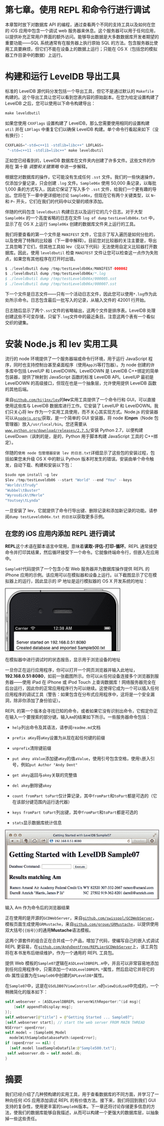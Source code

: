 # 第七章。使用 REPL 和命令行进行调试

本章暂时放下对数据库 API 的编程，通过查看两个不同的支持工具以及如何在您的 iOS 应用中包含一个调试 web 服务器来休息。这个服务器可以用于任何应用，以提供补充正常用户界面的额外访问。能够导出数据是大多数数据库开发者期望的重要功能——SQL 系统通常有在服务器上执行原始 SQL 的方法。包含服务器比使用工具要麻烦，但它们不能在设备上的数据上运行；只能在 OS X（包括您的模拟器工作目录中的数据）上运行。

# 构建和运行 LevelDB 导出工具

标准的 LevelDB 源代码分发包括一个导出工具，但它不是通过默认的 `Makefile` 构建的。这个导出工具让您可以看到您表内容的原始副本。在您为给定设置构建了 LevelDB 之后，您可以使用以下命令构建导出：

```swift
make leveldbutil

```

如果您使用 `CXXFlags` 设置构建了 LevelDB，那么您需要使用相同的设置构建 `util` 并在 `LDFlags` 中重复它们以确保 LevelDB 构建。单个命令行看起来如下（没有换行）：

```swift
CXXFLAGS="-std=c++11 -stdlib=libc++" LDFLAGS=
 "-std=c++11 -stdlib=libc++" make leveldbutil

```

正如您已经看到的，LevelDB 数据库在文件夹内创建了许多文件。这些文件的作用在 第十章 *调整和关键策略* 中进一步解释。

根据您对数据库的操作，它可能没有生成任何 `.sst` 文件。我们的一些快速操作，仅添加少量记录，只会创建 `.log` 文件。`Sample06x` 使用 50,000 条记录，以每批 1,000 条的方式写入，因此它保证了写入多个 `.sst` 文件，给我们一个更有趣的导出。您将在下一章中更详细地讨论 `Sample06x`，但现在它有两个关键类型，以 `N~` 和 `P~` 开头，它们在我们的代码中以交替的顺序添加。

伴随的代码包含 `leveldbutil` 构建日志以及运行它的几个日志。对于大型 `Sample06x` 的一个高度省略的日志在文件 `log of dump` `testLeveldb06x.txt` 中，显示了在 OS X 上运行 `Sample06x` 创建的数据库文件夹上运行的工具。

我们将要查看的第一个文件是 `MANIFEST` 文件，它显示了写入遍历是如何分批的，以及使用了特殊的比较器（下一章中解释）。目前您对比较器的关注主要是，导出工具忽略了它们，但其他工具如 lev（见以下代码）无法使用自定义比较器打开数据库。因此，使用 `leveldbutil` 检查 `MANIFEST` 文件让您可以检查这一点作为失败点，如果您有其他程序在打开时出错。

```swift
$ ./leveldbutil dump /tmp/testLeveldb06x/MANIFEST-000002 
$ ./leveldbutil dump /tmp/testLeveldb06x/*.log
$ ./leveldbutil dump /tmp/testLeveldb06x/000005.sst 
$ ./leveldbutil dump /tmp/testLeveldb06x/000007.sst

```

下一个文件是日志文件——只有一个活动日志文件，因此您可以使用`*.log`作为此处所示命令。日志包含最后一批写入的记录，从输入文件的 42001 行开始。

日志随后显示了两个`.sst`文件的省略输出，这两个文件是排序表。LevelDB 处理创建这些不可变存储，只留下`.log`文件中的最近条目。注意这两个表有一个看似交织的键集。

# 安装 Node.js 和 lev 实用工具

流行的 node 环境提供了一个服务器端或命令行环境，用于运行 JavaScript 程序，同时也支持控制台甚至桌面程序（使用`AppJS`等打包器）。为 node 创建的许多库中包括 LevelUP 和 LevelDOWN。LevelDOWN 是 LevelDB C++绑定的简单包装器，提供了映射到 JavaScript 函数的标准 LevelDB API。LevelUP 最初是 LevelDOWN 的高级接口，但现在也是一个抽象层，允许使用提供 LevelDB 函数的其他后端。

来自[`github.com/hij1nx/lev`](https://github.com/hij1nx/lev)的**lev**实用工具提供了一个命令行和 GUI，可以直接使用这些库与 LevelDB 数据库进行工作。它安装了 LevelUP 和 LevelDOWN。我们只关心将 lev 作为一个实用工具使用，而不关心其实现方式。Node.js 的安装器可以从[`nodejs.org/`](http://nodejs.org/)获取，是一个简单的 GUI 安装器，将 node 和**npm**（Node 包管理器）放入`/usr/local/bin`。您还需要从[`www.python.org/download/releases/2.7.5/`](http://www.python.org/download/releases/2.7.5/)安装 Python 2.7，以便构建 LevelDown（讽刺的是，是的，Python 用于脚本构建 JavaScript 工具的 C++绑定）。

伴随的`使用 node 包管理器安装 lev 的日志.txt`详细显示了这些包的安装过程，包括如果您未升级 OS X 中的默认 Python 版本时发生的错误。安装由单个命令触发，自动下载、构建和安装以下包：

```swift
$sudo npm install –g lev
$lev /tmp/testLeveldb06 --start "World" --end "You" --keys
"Worlds\tTrudy"
"Wubbel\tBuster"
"Wyrosdick\tMerle"
"Youtsey\tLynda"

```

一旦安装了 lev，它就提供了命令行导出键、删除记录和添加新记录的功能。请参阅`dump testLeveldb06x.txt 的日志`以获取更多示例。

## 在您的 iOS 应用内添加 REPL 进行调试

**REPL**这个术语在脚本语言中常用，意味着**读取-评估-打印-循环**。REPL 通常接受命令并打印其结果，然后循环接受下一个命令。它就像终端命令行，但嵌入在应用中。

`Sample07`代码提供了一个包含小型 Web 服务器并为数据库操作提供 REPL 的 iPhone 应用的示例。该应用可以在模拟器和设备上运行。以下截图显示了它在模拟器上的运行，因此显示的 IP 地址是运行模拟器的 OS X 开发系统的地址：

![在你的 iOS 应用程序内添加 REPL 进行调试](img/1015OS_07_01.jpg)

在模拟器中进行调试时的状态报告，显示用于浏览设备的地址

一旦你正在运行应用程序，你可以打开一个网页浏览器并输入此地址，**192.168.0.51:8080**，如前一张截图所示。你可以从任何设备连接多个浏览器到服务器——使用 iPad 在 iPhone 或 iPod Touch 上查询数据库！网络服务器完全在后台运行，因此你的正常应用程序行为可以继续。这使得它成为一个可以插入任何应用程序的调试工具（警告：如果包含在分布式应用程序中，这将是一个安全漏洞，除非你添加了身份验证）。

REPL 的第一个版本会寻找已知的命令，或者如果它没有识别出命令，它假定你正在输入一个要搜索的部分键。输入`Am`的结果如下所示。一些服务器命令包括：

+   `help`列出命令及其语法，请参阅`readme.md`文档

+   `prefix aKey`将`aKey`设置为从现在起任何键的前缀

+   `unprefix`清除键前缀

+   `put akey aValue`添加键`aKey`的值`aValue`，使用引号包含空格，使用`\`嵌入引号，例如`put Author "Andy Dent"`

+   `get akey`返回与`akey`关联的完整值

+   `del akey`删除键`akey`

+   `count fromPart toPart`仅计算记录，其中`fromPart`和`toPart`都是可选的（它在该部分键范围内运行迭代器）

+   `keys fromPart toPart`列出键，其中`fromPart`和`toPart`都是可选的

+   `stats`显示数据库统计信息

![在你的 iOS 应用程序内添加 REPL 进行调试](img/1015OS_07_02.jpg)

输入 Am 作为命令后的浏览器结果

正在使用的是开源的`GCDWebServer`，来自[`github.com/swisspol/GCDWebServer`](https://github.com/swisspol/GCDWebServer)，模板页面生成使用`GRMustache`，来自[`github.com/groue/GRMustache`](https://github.com/groue/GRMustache)，以提供使用双大括号`{{括号}}`的通用**Mustache**语法模板。

这两个源套件的组合正在合并成一个产品，增加了代码，使编写自己的嵌入式调试 REPL 更容易，在[`github.com/AndyDentFree/REPLierGCDWebServer`](https://github.com/AndyDentFree/REPLierGCDWebServer)上，该工具包将在本书发布后继续维护，作为一个通用的 REPL 工具包。

提供 Web 模板的`Sample07`逻辑在`ASDLevelDBREPL.m`中，并且可以非常容易地添加到任何应用程序中，只需添加一个`ASDLevelDBREPL` `*`属性，然后启动它并将它的 db 属性设置为在`Sample06`中创建的`APLevelDB*`属性。

在`Sample07`中，这是在`GSdLDB07ViewController.m`的`viewDidLoad`中完成的，一个稍微简化的版本如下：

```swift
self.webserver = [ASDLevelDBREPL serverWithReporter:^(id msg){
    [self appendToDisplay:msg];
}];
self.webserver[@"title"] = @"Getting Started ... Sample07";
[self.webserver start]; // start the web server FROM MAIN THREAD
NSError* openError;
self.model = [Sample06_Model 
  modelWithSampleDatabasePath:&openError];
if (openError == nil) {
  [self.model loadSampleDatafile:@"Sample500.txt"];
 self.webserver.db = self.model.db;
}
```

# 摘要

我们已经介绍了几种预构建的实用工具，用于查看数据库的不同方面，并学习了一种向任何 iOS 应用添加调试 REPL 的有价值方法。接下来，我们将回到我们 GUI 支持的复杂性，使用更丰富的`Sample06`版本。下一章还将讨论存储更多信息的方法，使我们的数据库能够自我描述，从而可以构建一个更强大的数据库层，以抽象掉一些这些责任。
